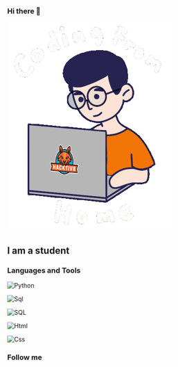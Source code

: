 ### Hi there 👋

<!--
**Vladimir-Batmanov/vladimir-batmanov** is a ✨ _special_ ✨ repository because its `README.md` (this file) appears on your GitHub profile.

Here are some ideas to get you started:

- 🔭 I’m currently working on ...
- 🌱 I’m currently learning ...
- 👯 I’m looking to collaborate on ...
- 🤔 I’m looking for help with ...
- 💬 Ask me about ...
- 📫 How to reach me: ...
- 😄 Pronouns: ...
- ⚡ Fun fact: ...
-->


[![Header](https://github.com/Vladimir-Batmanov/vladimir-batmanov/blob/main/assets/giphy.gif)](https://t.me/vbatmanov)

## I am a student

### Languages and Tools

![Python](https://img.shields.io/badge/-Python-090909?style=for-the-badge&logo=Python&logoColor=3575a8)

![Sql](https://img.shields.io/badge/-Sql-090909?style=for-the-badge&logo=SQLite&logoColor=8ed4f4)

![SQL](https://img.shields.io/badge/-Sql-090909?style=for-the-badge&logo=MySql&logoColor=007d7e)

![Html](https://img.shields.io/badge/-Html-090909?style=for-the-badge&logo=html5&logoColor=e56127)

![Css](https://img.shields.io/badge/-Css-090909?style=for-the-badge&logo=Css3&logoColor=018fd2)


### Follow me
